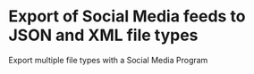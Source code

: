 # Export of Social Media feeds to JSON and XML file types

Export multiple file types with a Social Media Program